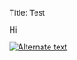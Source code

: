 Title: Test  

Hi

[![Alternate text][image1]][1]

[1]: http://d.pr/i/1g8DC+
[image1]: http://d.pr/i/1g8DC+ "Title"